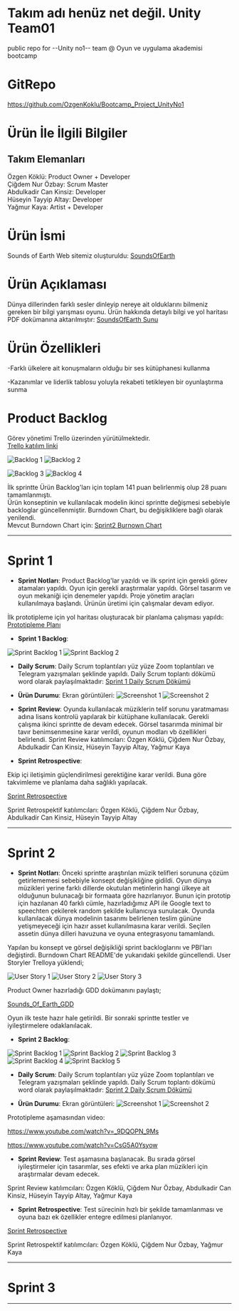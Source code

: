 # Takım adı henüz net değil. Unity Team01
public repo for --Unity no1-- team @ Oyun ve uygulama akademisi bootcamp

# GitRepo 
https://github.com/OzgenKoklu/Bootcamp_Project_UnityNo1

# Ürün İle İlgili Bilgiler

## Takım Elemanları
Özgen Köklü: Product Owner + Developer\
Çiğdem Nur Özbay: Scrum Master\
Abdulkadir Can Kinsiz: Developer \
Hüseyin Tayyip Altay: Developer\
Yağmur Kaya: Artist + Developer

# Ürün İsmi 
Sounds of Earth
Web sitemiz oluşturuldu: [SoundsOfEarth](https://soundsofearth.space/) 
  
# Ürün Açıklaması
Dünya dillerinden farklı sesler dinleyip nereye ait olduklarını bilmeniz gereken bir bilgi yarışması oyunu.
Ürün hakkında detaylı bilgi ve yol haritası PDF dokümanına aktarılmıştır:
[SoundsOfEarth Sunu](https://github.com/OzgenKoklu/Bootcamp_Project_UnityNo1/blob/main/project_management/Dokumantasyon/1SPRNT/SoundOfEarthSunu.pdf)

# Ürün Özellikleri
-Farklı ülkelere ait konuşmaların olduğu bir ses kütüphanesi kullanma

-Kazanımlar ve liderlik tablosu yoluyla rekabeti tetikleyen bir oyunlaştırma sunma

# Product Backlog
Görev yönetimi Trello üzerinden yürütülmektedir.\
[Trello katılım linki](https://trello.com/invite/b/RPMgE7Mm/1f29d3ec6b6802a52aa31b651cce30ff/soundsofearth)


  ![Backlog 1](https://github.com/OzgenKoklu/Bootcamp_Project_UnityNo1/blob/main/project_management/Dokumantasyon/1SPRNT/ProductBacklog1.png)
  ![Backlog 2](https://github.com/OzgenKoklu/Bootcamp_Project_UnityNo1/blob/main/project_management/Dokumantasyon/1SPRNT/ProductBacklog2.png)
  
  ![Backlog 3](https://github.com/OzgenKoklu/Bootcamp_Project_UnityNo1/blob/main/project_management/Dokumantasyon/1SPRNT/ProductBacklog3.png)
  ![Backlog 4](https://github.com/OzgenKoklu/Bootcamp_Project_UnityNo1/blob/main/project_management/Dokumantasyon/1SPRNT/ProductBacklog4.png)

İlk sprintte Ürün Backlog'ları için toplam 141 puan belirlenmiş olup 28 puanı tamamlanmıştı.\
Ürün konseptinin ve kullanılacak modelin ikinci sprintte değişmesi sebebiyle backloglar güncellenmiştir. Burndown Chart, bu değişikliklere bağlı olarak yenilendi.\
Mevcut Burndown Chart için: [Sprint2 Burnown Chart](https://github.com/OzgenKoklu/Bootcamp_Project_UnityNo1/blob/main/project_management/Dokumantasyon/2SPRNT/Team01_BurndownChartSp2.xlsx)

---

# Sprint 1

- **Sprint Notları**: Product Backlog'lar yazıldı ve ilk sprint için gerekli görev atamaları yapıldı. Oyun için gerekli araştırmalar yapıldı. Görsel tasarım ve oyun mekaniği için denemeler yapıldı. Proje yönetim araçları kullanılmaya başlandı. Ürünün üretimi için çalışmalar devam ediyor.

İlk prototipleme için yol haritası oluşturacak bir planlama çalışması yapıldı: [Prototipleme Planı](https://github.com/OzgenKoklu/Bootcamp_Project_UnityNo1/blob/main/project_management/Dokumantasyon/1SPRNT/Sounds_of_Earth_-_Planning.pdf)

- **Sprint 1 Backlog**: 
 
 ![Sprint Backlog 1](https://github.com/OzgenKoklu/Bootcamp_Project_UnityNo1/blob/main/project_management/Dokumantasyon/1SPRNT/Sprint1Backlog.png)
 ![Sprint Backlog 2](https://github.com/OzgenKoklu/Bootcamp_Project_UnityNo1/blob/main/project_management/Dokumantasyon/1SPRNT/Sprint1Backlog2.png)

- **Daily Scrum**: 
Daily Scrum toplantıları yüz yüze Zoom toplantıları ve Telegram yazışmaları şeklinde yapıldı. Daily Scrum toplantı dökümü word olarak paylaşılmaktadır:
[Sprint 1 Daily Scrum Dökümü](https://github.com/OzgenKoklu/Bootcamp_Project_UnityNo1/blob/main/project_management/Dokumantasyon/1SPRNT/DailyScrumMeetingNotesSprint1.docx?raw=true)

- **Ürün Durumu**: Ekran görüntüleri:
  ![Screenshot 1](https://github.com/OzgenKoklu/Bootcamp_Project_UnityNo1/blob/main/project_management/Dokumantasyon/1SPRNT/productss1.jpeg)
  ![Screenshot 2](https://github.com/OzgenKoklu/Bootcamp_Project_UnityNo1/blob/main/project_management/Dokumantasyon/1SPRNT/productss2.jpeg)
  
- **Sprint Review**: 
Oyunda kullanılacak müziklerin telif sorunu yaratmaması adına lisans kontrolü yapılarak bir kütüphane kullanılacak. Gerekli çalışma ikinci sprintte de devam edecek. Görsel tasarımda minimal bir tavır benimsenmesine karar verildi, oyunun modları vb özellikleri belirlendi.
Sprint Review katılımcıları:
Özgen Köklü,
Çiğdem Nur Özbay,
Abdulkadir Can Kinsiz,
Hüseyin Tayyip Altay,
Yağmur Kaya


- **Sprint Retrospective**:

Ekip içi iletişimin güçlendirilmesi gerektiğine karar verildi. Buna göre takvimleme ve planlama daha sağlıklı yapılacak.

[Sprint Retrospective](https://github.com/OzgenKoklu/Bootcamp_Project_UnityNo1/blob/main/project_management/Dokumantasyon/1SPRNT/RetrospektifMeetingNotesSprint1.docx?raw=true)

Sprint Retrospektif katılımcıları:
Özgen Köklü,
Çiğdem Nur Özbay,
Abdulkadir Can Kinsiz,
Hüseyin Tayyip Altay


---

# Sprint 2

- **Sprint Notları**: Önceki sprintte araştırılan müzik telifleri sorununa çözüm getirlememesi sebebiyle konsept değişikliğine gidildi. Oyun dünya müzikleri yerine farklı dillerde okutulan metinlerin hangi ülkeye ait olduğunun bulunacağı bir formaata göre hazırlanıyor. Bunun için prototip için hazılanan 40 farklı cümle, hazırladığımız API ile Google text to speechten çekilerek random şekilde kullanıcıya sunulacak.  Oyunda kullanılacak dünya modelinin tasarımı belirlenen teslim gününe yetişmeyeceği için hazır asset kullanılmasına karar verildi. Seçilen assetin dünya dilleri havuzuna ve oyuna entegrasyonu tamamlandı. 

Yapılan bu konsept ve görsel değişikliği sprint backloglarını ve PBI'ları değiştirdi. Burndown Chart README'de yukarıdaki şekilde güncellendi.
User Storyler Trelloya yüklendi;

 ![User Story 1](https://github.com/OzgenKoklu/Bootcamp_Project_UnityNo1/blob/main/project_management/Dokumantasyon/2SPRNT/userstories1.png)
 ![User Story 2](https://github.com/OzgenKoklu/Bootcamp_Project_UnityNo1/blob/main/project_management/Dokumantasyon/2SPRNT/userstories2.png)
 ![User Story 3](https://github.com/OzgenKoklu/Bootcamp_Project_UnityNo1/blob/main/project_management/Dokumantasyon/2SPRNT/userstories3.png)
 
 Product Owner hazırladığı GDD dokümanını paylaştı;
 
 [Sounds_Of_Earth_GDD](https://github.com/OzgenKoklu/Bootcamp_Project_UnityNo1/blob/main/project_management/Dokumantasyon/2SPRNT/GDD%20-%20Sounds%20Of%20Earth.docx?raw=true)

Oyun ilk teste hazır hale getirildi. Bir sonraki sprintte testler ve iyileştirmelere odaklanılacak.

- **Sprint 2 Backlog**: 

 ![Sprint Backlog 1](https://github.com/OzgenKoklu/Bootcamp_Project_UnityNo1/blob/main/project_management/Dokumantasyon/2SPRNT/Sprint2Backlog1.png)
 ![Sprint Backlog 2](https://github.com/OzgenKoklu/Bootcamp_Project_UnityNo1/blob/main/project_management/Dokumantasyon/2SPRNT/Sprint2Backlog2.png)
 ![Sprint Backlog 3](https://github.com/OzgenKoklu/Bootcamp_Project_UnityNo1/blob/main/project_management/Dokumantasyon/2SPRNT/Sprint2Backlog3.png)
 ![Sprint Backlog 4](https://github.com/OzgenKoklu/Bootcamp_Project_UnityNo1/blob/main/project_management/Dokumantasyon/2SPRNT/Sprint2Backlog4.png)
 ![Sprint Backlog 5](https://github.com/OzgenKoklu/Bootcamp_Project_UnityNo1/blob/main/project_management/Dokumantasyon/2SPRNT/Sprint2Backlog5.png)

- **Daily Scrum**: 
Daily Scrum toplantıları yüz yüze Zoom toplantıları ve Telegram yazışmaları şeklinde yapıldı. Daily Scrum toplantı dökümü word olarak paylaşılmaktadır:
[Sprint 2 Daily Scrum Dökümü](https://github.com/OzgenKoklu/Bootcamp_Project_UnityNo1/blob/main/project_management/Dokumantasyon/2SPRNT/DailyScrumMeetingNotesSprint2.docx?raw=true)

- **Ürün Durumu**: Ekran görüntüleri:
  ![Screenshot 1](https://github.com/OzgenKoklu/Bootcamp_Project_UnityNo1/blob/main/project_management/Dokumantasyon/2SPRNT/productss_API.png)
  ![Screenshot 2](https://github.com/OzgenKoklu/Bootcamp_Project_UnityNo1/blob/main/project_management/Dokumantasyon/2SPRNT/productss_UI.jpeg)

Prototipleme aşamasından video:

https://www.youtube.com/watch?v=_9DQOPN_9Ms

https://www.youtube.com/watch?v=CsG5A0Ysyow 

- **Sprint Review**: 
Test aşamasına başlanacak. Bu sırada görsel iyileştirmeler için tasarımlar, ses efekti ve arka plan müzikleri için araştırmalar devam edecek.

Sprint Review katılımcıları:
Özgen Köklü,
Çiğdem Nur Özbay,
Abdulkadir Can Kinsiz,
Hüseyin Tayyip Altay,
Yağmur Kaya

- **Sprint Retrospective**:
Test sürecinin hızlı bir şekilde tamamlanması ve oyuna bazı ek özellikler entegre edilmesi planlanıyor.

[Sprint Retrospective](https://github.com/OzgenKoklu/Bootcamp_Project_UnityNo1/blob/main/project_management/Dokumantasyon/2SPRNT/RetrospektifMeetingNotesSprint2.docx?raw=true)

Sprint Retrospektif katılımcıları:
Özgen Köklü,
Çiğdem Nur Özbay,
Yağmur Kaya

---

# Sprint 3

---
